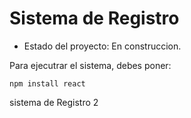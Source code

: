 <h1> Sistema de Registro</h1>

- Estado del proyecto: En construccion.

Para ejecutrar el sistema, debes poner:

```npm install react```

sistema de Registro 2
